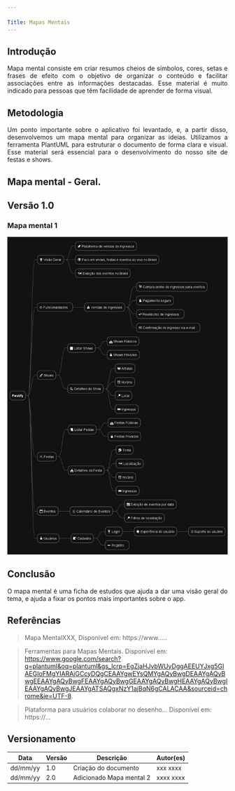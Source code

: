 ```yaml
---

Title: Mapas Mentais
---
```

 
## Introdução
 
<p align = "justify">
Mapa mental consiste em criar resumos cheios de símbolos, cores, setas e frases de efeito com o objetivo de organizar o conteúdo e facilitar associações entre as informações destacadas. Esse material é muito indicado para pessoas que têm facilidade de aprender de forma visual.
</p>
 
## Metodologia
 
<p align = "justify">
Um ponto importante sobre o aplicativo foi levantado, e, a partir disso, desenvolvemos um mapa mental para organizar as ideias. Utilizamos a ferramenta PlantUML para estruturar o documento de forma clara e visual. Esse material será essencial para o desenvolvimento do nosso site de festas e shows.
</p>
 
## Mapa mental - Geral.
 
## Versão 1.0
 
### Mapa mental 1
 
![Mapa mental ](../assets/mapa_mental/mapamental.png)

 
## Conclusão
 
<p align = "justify">
O mapa mental é uma ficha de estudos que ajuda a dar uma visão geral do tema, e ajuda a fixar os pontos mais importantes sobre o app.
</p>
 
## Referências
> Mapa MentalXXX,  Disponível em: https://www.....
 
> Ferramentas para Mapas Mentais. Disponível em: https://www.google.com/search?q=plantuml&oq=plantuml&gs_lcrp=EgZjaHJvbWUyDggAEEUYJxg5GIAEGIoFMgYIARAjGCcyDQgCEAAYgwEYsQMYgAQyBwgDEAAYgAQyBwgEEAAYgAQyBwgFEAAYgAQyBwgGEAAYgAQyBwgHEAAYgAQyBwgIEAAYgAQyBwgJEAAYgATSAQgxNzY1ajBqN6gCALACAA&sourceid=chrome&ie=UTF-8.
 
> Plataforma para usuários colaborar no desenho... Disponível em: https://...
 
## Versionamento
| Data | Versão | Descrição | Autor(es) |
| -- | -- | -- | -- |
| dd/mm/yy | 1.0 | Criação do documento | xxx xxxx |
| dd/mm/yy | 2.0 | Adicionado Mapa mental 2 | xxxx xxxx |
